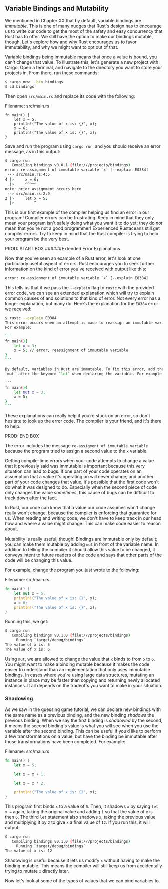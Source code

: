 ## Variable Bindings and Mutability

We mentioned in Chapter XX that by default, variable bindings are *immutable*.
This is one of many nudges that Rust's design has to encourage us to write our
code to get the most of the safety and easy concurrency that Rust has to offer.
We still have the option to make our bindings mutable, though. Let's explore
how and why Rust encourages us to favor immutability, and why we might want to
opt out of that.

Variable bindings being immutable means that once a value is bound, you can't
change that value. To illustrate this, let's generate a new project with Cargo.
Open a terminal, and navigate to the directory you want to store your projects
in. From there, run these commands:

```bash
$ cargo new --bin bindings
$ cd bindings
```

Then open `src/main.rs` and replace its code with the following:

Filename: src/main.rs

```rust,ignore
fn main() {
    let x = 5;
    println!("The value of x is: {}", x);
    x = 6;
    println!("The value of x is: {}", x);
}
```

Save and run the program using `cargo run`, and you should receive an error
message, as in this output:

```bash
$ cargo run
   Compiling bindings v0.0.1 (file:///projects/bindings)
error: re-assignment of immutable variable `x` [--explain E0384]
 --> src/main.rs:4:5
4 |>     x = 6;
  |>     ^^^^^
note: prior assignment occurs here
 --> src/main.rs:2:9
2 |>     let x = 5;
  |>         ^
```

This is our first example of the compiler helping us find an error in our
program! Compiler errors can be frustrating. Keep in mind that they only mean
your program isn't safely doing what you want it to do yet; they do _not_ mean
that you're not a good programmer! Experienced Rustaceans still get compiler
errors. Try to keep in mind that the Rust compiler is trying to help your
program be the very best.

PROD: START BOX
######Extended Error Explanations

Now that you've seen an example of a Rust error, let's look at one particularly
useful aspect of errors. Rust encourages you to seek further information on the
kind of error you've received with output like this:

```bash
error: re-assignment of immutable variable `x` [--explain E0384]
```

This tells us that if we pass the `--explain` flag to `rustc` with the provided
error code, we can see an extended explanation which will try to explain common
causes of and solutions to that kind of error. Not every error has a longer
explanation, but many do. Here’s the explanation for the `E0384` error we
received:

````bash
$ rustc --explain E0384
This error occurs when an attempt is made to reassign an immutable variable.
For example:

```
fn main(){
    let x = 3;
    x = 5; // error, reassignment of immutable variable
}
```

By default, variables in Rust are immutable. To fix this error, add the keyword
`mut` after the keyword `let` when declaring the variable. For example:

```
fn main(){
    let mut x = 3;
    x = 5;
}
```
````

These explanations can really help if you’re stuck on an error, so don't
hesitate to look up the error code. The compiler is your friend, and it's there
to help.

PROD: END BOX

The error includes the message `re-assigment of immutable variable` because the
program tried to assign a second value to the `x` variable.

Getting compile-time errors when your code attempts to change a value that it
previously said was immutable is important because this very situation can lead
to bugs. If one part of your code operates on an assumption that a value it's
operating on will never change, and another part of your code changes that
value, it's possible that the first code won't do what it was designed to do.
Especially when the second piece of code only changes the value _sometimes_,
this cause of bugs can be difficult to track down after the fact.

In Rust, our code can know that a value our code assumes won't change really
won't change, because the compiler is enforcing that guarantee for us. When
reading and writing code, we don't have to keep track in our head how and where
a value might change. This can make code easier to reason about.

Mutability is really useful, though! Bindings are immutable only by default;
you can make them mutable by adding `mut` in front of the variable name. In
addition to telling the compiler it should allow this value to be changed, it
conveys intent to future readers of the code and says that other parts of the
code will be changing this value.

For example, change the program you just wrote to the following:

Filename: src/main.rs

```rust
fn main() {
    let mut x = 5;
    println!("The value of x is: {}", x);
    x = 6;
    println!("The value of x is: {}", x);
}
```

Running this, we get:

```bash
$ cargo run
   Compiling bindings v0.1.0 (file:///projects/bindings)
     Running `target/debug/bindings`
The value of x is: 5
The value of x is: 6
```

Using `mut`, we are allowed to change the value that `x` binds to from `5` to
`6`. You might want to make a binding mutable because it makes the code easier
to understand than an implementation that only uses immutable bindings. In
cases where you're using large data structures, mutating an instance in place
may be faster than copying and returning newly allocated instances. It all
depends on the tradeoffs you want to make in your situation.

### Shadowing

As we saw in the guessing game tutorial, we can declare new bindings with the
same name as a previous binding, and the new binding *shadows* the previous
binding. When we say the first binding is *shadowed* by the second, it means
the second binding's value is what you will see when you use the variable
after the second binding. This can be useful if you’d like to perform a few
transformations on a value, but have the binding be immutable after those
transformations have been completed. For example:

Filename: src/main.rs

```rust
fn main() {
    let x = 5;

    let x = x + 1;

    let x = x * 2;

    println!("The value of x is: {}", x);
}
```

This program first binds `x` to a value of `5`. Then, it shadows `x` by saying
`let x =` again, taking the original value and adding `1` so that the value of
`x` is then `6`. The third `let` statement also shadows `x`, taking the
previous value and multiplying it by `2` to give `x` a final value of `12`. If
you run this, it will output:

```bash
$ cargo run
   Compiling bindings v0.1.0 (file:///projects/bindings)
     Running `target/debug/bindings`
The value of x is: 12
```

Shadowing is useful because it lets us modify `x` without having to make the
binding mutable. This means the compiler will still keep us from accidentally
trying to mutate `x` directly later.

Now let's look at some of the types of values that we can bind variables to.
